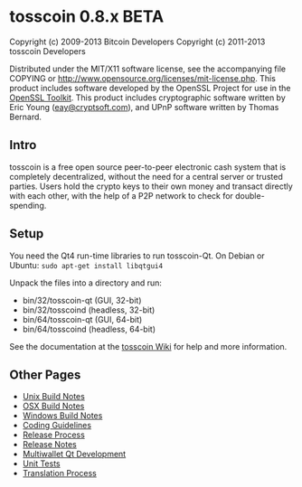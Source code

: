tosscoin 0.8.x BETA
====================

Copyright (c) 2009-2013 Bitcoin Developers
Copyright (c) 2011-2013 tosscoin Developers

Distributed under the MIT/X11 software license, see the accompanying
file COPYING or http://www.opensource.org/licenses/mit-license.php.
This product includes software developed by the OpenSSL Project for use in the [OpenSSL Toolkit](http://www.openssl.org/). This product includes
cryptographic software written by Eric Young ([eay@cryptsoft.com](mailto:eay@cryptsoft.com)), and UPnP software written by Thomas Bernard.


Intro
---------------------
tosscoin is a free open source peer-to-peer electronic cash system that is
completely decentralized, without the need for a central server or trusted
parties.  Users hold the crypto keys to their own money and transact directly
with each other, with the help of a P2P network to check for double-spending.


Setup
---------------------
You need the Qt4 run-time libraries to run tosscoin-Qt. On Debian or Ubuntu:
	`sudo apt-get install libqtgui4`

Unpack the files into a directory and run:

- bin/32/tosscoin-qt (GUI, 32-bit)
- bin/32/tosscoind (headless, 32-bit)
- bin/64/tosscoin-qt (GUI, 64-bit)
- bin/64/tosscoind (headless, 64-bit)

See the documentation at the [tosscoin Wiki](http://tosscoin.info)
for help and more information.


Other Pages
---------------------
- [Unix Build Notes](build-unix.md)
- [OSX Build Notes](build-osx.md)
- [Windows Build Notes](build-msw.md)
- [Coding Guidelines](coding.md)
- [Release Process](release-process.md)
- [Release Notes](release-notes.md)
- [Multiwallet Qt Development](multiwallet-qt.md)
- [Unit Tests](unit-tests.md)
- [Translation Process](translation_process.md)
